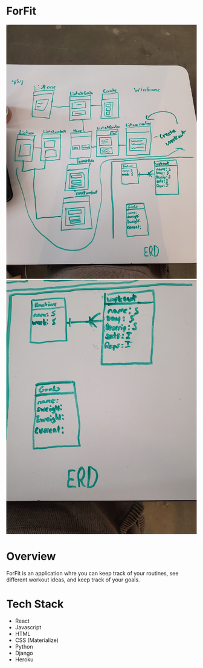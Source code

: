 # ForFit
![/wireframe_ff.jpg](wireframe_ff.jpg)
![/erd_ff.jpg](erd_ff.jpg)


# Overview 
ForFit is an application whre you can keep track of your routines, see different workout ideas, and keep track of your goals. 

# Tech Stack
- React
- Javascript
- HTML 
- CSS (Materialize)
- Python
- Django
- Heroku